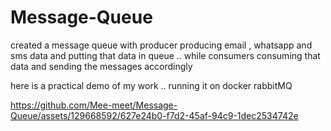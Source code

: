 # Message-Queue
created a message queue with producer producing email , whatsapp and sms data and putting that data in queue .. while consumers consuming that data and sending the messages accordingly

here is a practical demo of my work .. running it on docker rabbitMQ


https://github.com/Mee-meet/Message-Queue/assets/129668592/627e24b0-f7d2-45af-94c9-1dec2534742e
